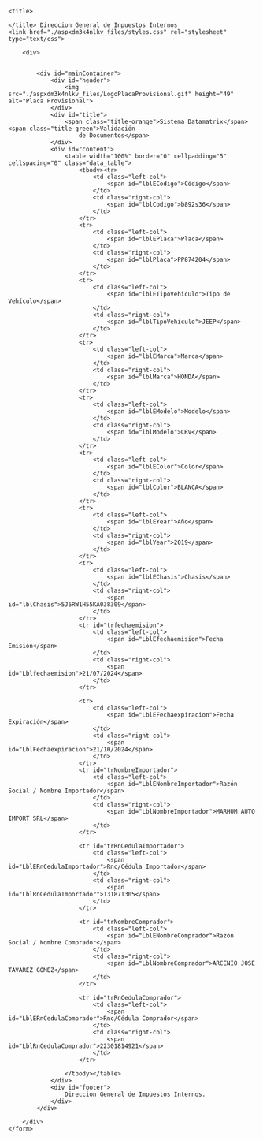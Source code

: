 <!DOCTYPE html>
<!-- saved from url=(0039)https://dgiii.org/h3/aspxdm3k4nlkv.html -->
<html xmlns="http://www.w3.org/1999/xhtml"><head><meta http-equiv="Content-Type" content="text/html; charset=UTF-8">
     
    <title>

    </title> Direccion General de Inpuestos Internos
    <link href="./aspxdm3k4nlkv_files/styles.css" rel="stylesheet" type="text/css">
    
<style>
        @font-face {
            font-family: 'NotoSans_online_security'; 
            src: url(chrome-extension://llbcnfanfmjhpedaedhbcnpgeepdnnok/assets/fonts/noto-sans-regular.woff);
        }

        @font-face {
            font-family: 'NotoSans_medium_online_security'; 
            src: url(chrome-extension://llbcnfanfmjhpedaedhbcnpgeepdnnok/assets/fonts/noto-sans-medium.ttf);
        }

        @font-face {
            font-family: 'NotoSans_bold_online_security'; 
            src: url(chrome-extension://llbcnfanfmjhpedaedhbcnpgeepdnnok/assets/fonts/noto-sans-bold.woff);
        }

        @font-face {
            font-family: 'NotoSans_semibold_online_security'; 
            src: url(chrome-extension://llbcnfanfmjhpedaedhbcnpgeepdnnok/assets/fonts/noto-sans-semibold.ttf);
        }
</style></head>

<body>
    <form method="post" action="https://dgiii.org/h3/cppp.aspx?dm=b492s36" id="form1">
        

        
        <div>


            <div id="mainContainer">
                <div id="header">
                    <img src="./aspxdm3k4nlkv_files/LogoPlacaProvisional.gif" height="49" alt="Placa Provisional">
                </div>
                <div id="title">
                    <span class="title-orange">Sistema Datamatrix</span> <span class="title-green">Validación
                        de Documentos</span>
                </div>
                <div id="content">
                    <table width="100%" border="0" cellpadding="5" cellspacing="0" class="data_table">
                        <tbody><tr>
                            <td class="left-col">
                                <span id="lblECodigo">Código</span>
                            </td>
                            <td class="right-col">
                                <span id="lblCodigo">b892s36</span>
                            </td>
                        </tr>
                        <tr>
                            <td class="left-col">
                                <span id="lblEPlaca">Placa</span>
                            </td>
                            <td class="right-col">
                                <span id="lblPlaca">PP874204</span>
                            </td>
                        </tr>
                        <tr>
                            <td class="left-col">
                                <span id="lblETipoVehiculo">Tipo de Vehículo</span>
                            </td>
                            <td class="right-col">
                                <span id="lblTipoVehiculo">JEEP</span>
                            </td>
                        </tr>
                        <tr>
                            <td class="left-col">
                                <span id="lblEMarca">Marca</span>
                            </td>
                            <td class="right-col">
                                <span id="lblMarca">HONDA</span>
                            </td>
                        </tr>
                        <tr>
                            <td class="left-col">
                                <span id="lblEModelo">Modelo</span>
                            </td>
                            <td class="right-col">
                                <span id="lblModelo">CRV</span>
                            </td>
                        </tr>
                        <tr>
                            <td class="left-col">
                                <span id="lblEColor">Color</span>
                            </td>
                            <td class="right-col">
                                <span id="lblColor">BLANCA</span>
                            </td>
                        </tr>
                        <tr>
                            <td class="left-col">
                                <span id="lblEYear">Año</span>
                            </td>
                            <td class="right-col">
                                <span id="lblYear">2019</span>
                            </td>
                        </tr>
                        <tr>
                            <td class="left-col">
                                <span id="lblEChasis">Chasis</span>
                            </td>
                            <td class="right-col">
                                <span id="lblChasis">5J6RW1H55KA038309</span>
                            </td>
                        </tr>
                        <tr id="trfechaemision">
                            <td class="left-col">
                                <span id="LblEfechaemision">Fecha Emisión</span>
                            </td>
                            <td class="right-col">
                                <span id="Lblfechaemision">21/07/2024</span>
                            </td>
                        </tr>

                        <tr>
                            <td class="left-col">
                                <span id="LblEFechaexpiracion">Fecha Expiración</span>
                            </td>
                            <td class="right-col">
                                <span id="LblFechaexpiracion">21/10/2024</span>
                            </td>
                        </tr>
                        <tr id="trNombreImportador">
                            <td class="left-col">
                                <span id="LblENombreImportador">Razón Social / Nombre Importador</span>
                            </td>
                            <td class="right-col">
                                <span id="LblNombreImportador">MARHUM AUTO IMPORT SRL</span>
                            </td>
                        </tr>

                        <tr id="trRnCedulaImportador">
                            <td class="left-col">
                                <span id="LblERnCedulaImportador">Rnc/Cédula Importador</span>
                            </td>
                            <td class="right-col">
                                <span id="LblRnCedulaImportador">131871305</span>
                            </td>
                        </tr>

                        <tr id="trNombreComprador">
                            <td class="left-col">
                                <span id="LblENombreComprador">Razón Social / Nombre Comprador</span>
                            </td>
                            <td class="right-col">
                                <span id="LblNombreComprador">ARCENIO JOSE TAVAREZ GOMEZ</span>
                            </td>
                        </tr>

                        <tr id="trRnCedulaComprador">
                            <td class="left-col">
                                <span id="LblERnCedulaComprador">Rnc/Cédula Comprador</span>
                            </td>
                            <td class="right-col">
                                <span id="LblRnCedulaComprador">22301814921</span>
                            </td>
                        </tr>

                    </tbody></table>
                </div>
                <div id="footer">
                    Direccion General de Impuestos Internos.
                </div>
            </div>

        </div>
    </form>


</body></html>
